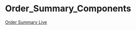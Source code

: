 # Order_Summary_Components

<a href="https://ordersummary-components.netlify.app/" target="new">Order Summary Live</a>
